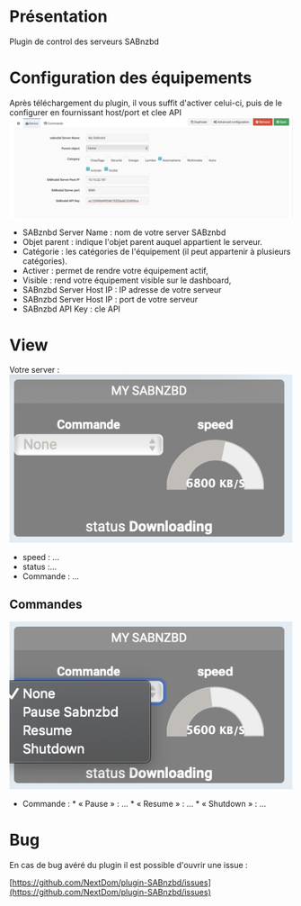 Présentation
===
Plugin de control des serveurs SABnzbd


Configuration des équipements
===
Après téléchargement du plugin, il vous suffit d'activer celui-ci, puis de le configurer en fournissant host/port et clee API
![sabnzbd1](../images/Config1.png)

* SABznbd Server Name : nom de votre server SABznbd
* Objet parent : indique l'objet parent auquel appartient le serveur.
* Catégorie : les catégories de l'équipement (il peut appartenir à plusieurs catégories).
* Activer : permet de rendre votre équipement actif,
* Visible : rend votre équipement visible sur le dashboard,
* SABnzbd Server Host IP : IP adresse de votre serveur
* SABnzbd Server Host IP : port de votre serveur
* SABnzbd API Key : cle API


View
===
Votre server :
![sabnzbd2](../images/view1.png)

* speed : ...
* status :...
* Commande : ...


## Commandes 
![sabnzbd2](../images/view2.png)

* Commande : 
          * « Pause » : ...
          * « Resume » : ...
          * « Shutdown » : ...


Bug
===
En cas de bug avéré du plugin il est possible d'ouvrir une issue :

[https://github.com/NextDom/plugin-SABnzbd/issues](https://github.com/NextDom/plugin-SABnzbd/issues)
